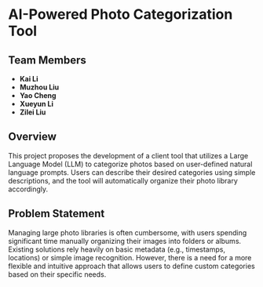 # AI-Powered Photo Categorization Tool

## Team Members
- **Kai Li**
- **Muzhou Liu**
- **Yao Cheng**
- **Xueyun Li**
- **Zilei Liu**

## Overview
This project proposes the development of a client tool that utilizes a Large Language Model (LLM) to categorize photos based on user-defined natural language prompts. Users can describe their desired categories using simple descriptions, and the tool will automatically organize their photo library accordingly.

## Problem Statement
Managing large photo libraries is often cumbersome, with users spending significant time manually organizing their images into folders or albums. Existing solutions rely heavily on basic metadata (e.g., timestamps, locations) or simple image recognition. However, there is a need for a more flexible and intuitive approach that allows users to define custom categories based on their specific needs.
